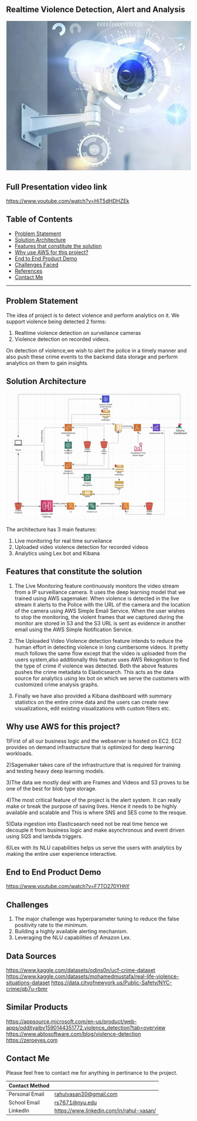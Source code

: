 ## Realtime Violence Detection, Alert and Analysis

<p align="center"><img src = "https://github.com/Rahul-Vasan/Realtime-Violence-Detection/blob/main/images/surveilance.webp" width = 700><p>

## Full Presentation video link

https://www.youtube.com/watch?v=HiT5dHDHZEk

 ## Table of Contents

- [Problem Statement](#problemstatement)
- [Solution Architecture](#architecture)
- [Features that constitute the solution](#features)
- [Why use AWS for this project?](#why)
- [End to End Product Demo](#demo)
- [Challenges Faced](#challenges)
- [References](#references)
- [Contact Me](#contact) 

***
<a id='problemstatement'></a>
## Problem Statement

The idea of project is to detect violence and perform analytics on it. We support violence being detected 2 forms:

1) Realtime violence detection on surveilance cameras 
2) Violence detection on recorded videos.

On detection of violence,we wish to alert the police in a timely manner and also push these crime events to the backend data storage and perform analytics on them to gain insights.


<a id='architecture'></a>
## Solution Architecture

<p align="center"><img src = "https://github.com/Rahul-Vasan/Realtime-Violence-Detection/blob/main/images/architecture.png" width = 700><p>

The architecture has 3 main features:

1) Live monitoring for real time surveilance
2) Uploaded video violence detection for recorded videos
3) Analytics using Lex bot and Kibana

<a id='features'></a>

## Features that constitute the solution

1) The Live Monitoring feature continuously monitors the video stream from a IP surveillance camera. It uses the deep learning model that we trained using AWS            sagemaker. When violence is detected in the live stream it alerts to the Police with the URL of the camera and the location of the camera using AWS Simple Email        Service. When the user wishes to stop the monitoring, the violent frames that we captured during the monitor are stored in S3 and the S3 URL is sent as evidence in    another email using the AWS Simple Notification Service.

2) The Uploaded Video Violence detection feature intends to reduce the human effort in detecting violence in long cumbersome videos. It pretty much follows the same      flow except that the video is uploaded from the users system,also additionally this feature uses AWS Rekognition to find the type of crime if violence was detected. 
   Both the above features pushes the crime metadata to Elasticsearch. This acts as the data source for analytics using lex bot on which we serve the customers with      customized crime analysis graphs.

3) Finally we have also provided a Kibana dashboard with summary statistics on the entire crime data and the users can create new visualizations, edit existing            visualizations with custom filters etc.


<a id='why'></a>

## Why use AWS for this project?

1)First of all our business logic and the webserver is hosted on EC2. EC2 provides on demand infrastructure that is optimized for deep learning workloads.
 
2)Sagemaker takes care of the infrastructure that is required for training and testing heavy deep learning models.
 
3)The data we mostly deal with are Frames and Videos and S3 proves to be one of the best for blob type storage.
 
4)The most critical feature of the project is the alert system. It can really make or break the purpose of saving lives. Hence it needs to be highly available and scalable and This is where SNS and SES come to the resque.
 
5)Data ingestion into Elasticsearch need not be real time hence we decouple it from business logic and make asynchronous and event driven using SQS and lambda triggers.
 
6)Lex with its NLU capabilities helps us serve the users with analytics by making the entire user experience interactive.


<a id='demo'></a>

## End to End Product Demo

https://www.youtube.com/watch?v=F7TO270YHhY

 
 <a id='challenges'></a>
 
 ## Challenges
 
 1) The major challenge was hyperparameter tuning to reduce the false positivity rate to the minimum.
 2) Building a highly available alerting mechanism.
 3) Leveraging the NLU capabilities of Amazon Lex.
 
 
 <a id='references'></a>
 
 ## Data Sources
 
 https://www.kaggle.com/datasets/odins0n/ucf-crime-dataset
 https://www.kaggle.com/datasets/mohamedmustafa/real-life-violence-situations-dataset
 https://data.cityofnewyork.us/Public-Safety/NYC-crime/qb7u-rbmr

 ## Similar Products
 
 https://appsource.microsoft.com/en-us/product/web-apps/oddityaibv1590144351772.violence_detection?tab=overview
 https://www.abtosoftware.com/blog/violence-detection
 https://zeroeyes.com
 
 
 <a id='contact'></a>
 
 ## Contact Me

  Please feel free to contact me for anything in pertinance to the project. 
  
| Contact Method |  |
| --- | --- |
| Personal Email | rahulvasan30@gmail.com |
| School Email |   rs7671@nyu.edu |
| LinkedIn | https://www.linkedin.com/in/rahul-vasan/ |
 





